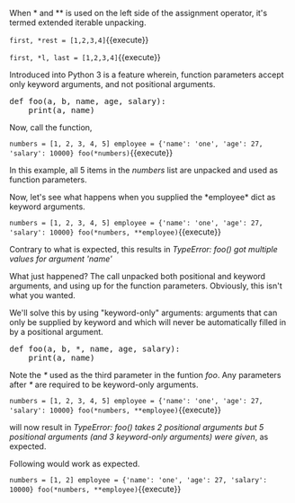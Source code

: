 When \* and \*\* is used on the left side of the assignment operator, it's termed extended iterable unpacking.

`first, *rest = [1,2,3,4]`{{execute}}

`first, *l, last = [1,2,3,4]`{{execute}}

Introduced into Python 3 is a feature wherein, function parameters accept only keyword arguments, and not positional arguments.

<pre class="file" data-filename="app.py" data-target="replace">
def foo(a, b, name, age, salary):
    print(a, name)
</pre>

Now, call the function,

`numbers = [1, 2, 3, 4, 5]
employee = {'name': 'one', 'age': 27, 'salary': 10000}
foo(*numbers)`{{execute}}

In this example, all 5 items in the *numbers* list are unpacked and used as function parameters.

Now, let's see what happens when you supplied the \*employee\* dict as keyword arguments.

`numbers = [1, 2, 3, 4, 5]
employee = {'name': 'one', 'age': 27, 'salary': 10000}
foo(*numbers, **employee)`{{execute}}

Contrary to what is expected, this results in *TypeError: foo() got multiple values for argument 'name'*

What just happened?  The call unpacked both positional and keyword arguments, and using up for the function parameters.  Obviously, this isn't what you wanted.

We'll solve this by using "keyword-only" arguments: arguments that can only be supplied by keyword and which will never be automatically filled in by a positional argument.

<pre class="file" data-filename="app.py" data-target="replace">
def foo(a, b, *, name, age, salary):
    print(a, name)
</pre>

Note the *\** used as the third parameter in the funtion *foo*.  Any parameters after *\** are required to be keyword-only arguments.

`numbers = [1, 2, 3, 4, 5]
employee = {'name': 'one', 'age': 27, 'salary': 10000}
foo(*numbers, **employee)`{{execute}}

will now result in *TypeError: foo() takes 2 positional arguments but 5 positional arguments (and 3 keyword-only arguments) were given*, as expected.

Following would work as expected.

`numbers = [1, 2]
employee = {'name': 'one', 'age': 27, 'salary': 10000}
foo(*numbers, **employee)`{{execute}}
